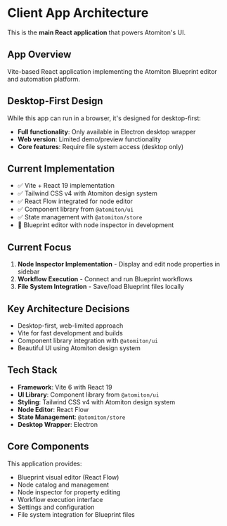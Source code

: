# Client App Architecture

This is the **main React application** that powers Atomiton's UI.

## App Overview

Vite-based React application implementing the Atomiton Blueprint editor and automation platform.

## Desktop-First Design

While this app can run in a browser, it's designed for desktop-first:

- **Full functionality**: Only available in Electron desktop wrapper
- **Web version**: Limited demo/preview functionality  
- **Core features**: Require file system access (desktop only)

## Current Implementation

- ✅ Vite + React 19 implementation
- ✅ Tailwind CSS v4 with Atomiton design system
- ✅ React Flow integrated for node editor
- ✅ Component library from `@atomiton/ui`
- ✅ State management with `@atomiton/store`
- 🚧 Blueprint editor with node inspector in development

## Current Focus

1. **Node Inspector Implementation** - Display and edit node properties in sidebar
2. **Workflow Execution** - Connect and run Blueprint workflows  
3. **File System Integration** - Save/load Blueprint files locally

## Key Architecture Decisions

- Desktop-first, web-limited approach
- Vite for fast development and builds
- Component library integration with `@atomiton/ui`
- Beautiful UI using Atomiton design system

## Tech Stack

- **Framework**: Vite 6 with React 19
- **UI Library**: Component library from `@atomiton/ui`
- **Styling**: Tailwind CSS v4 with Atomiton design system
- **Node Editor**: React Flow
- **State Management**: `@atomiton/store`
- **Desktop Wrapper**: Electron

## Core Components

This application provides:

- Blueprint visual editor (React Flow)
- Node catalog and management
- Node inspector for property editing
- Workflow execution interface
- Settings and configuration
- File system integration for Blueprint files